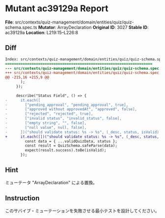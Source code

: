 # Mutant ac39129a Report

**File**: src/contexts/quiz-management/domain/entities/quiz/quiz-schema.spec.ts
**Mutator**: ArrayDeclaration
**Original ID**: 3027
**Stable ID**: ac39129a
**Location**: L219:15–L226:8

## Diff

```diff
Index: src/contexts/quiz-management/domain/entities/quiz/quiz-schema.spec.ts
===================================================================
--- src/contexts/quiz-management/domain/entities/quiz/quiz-schema.spec.ts	original
+++ src/contexts/quiz-management/domain/entities/quiz/quiz-schema.spec.ts	mutated #3027
@@ -215,16 +215,9 @@
       );
     });
 
     describe("Status Field", () => {
-      it.each([
-        ["pending_approval", "pending_approval", true],
-        ["approved without approvedAt", "approved", false],
-        ["rejected", "rejected", true],
-        ["invalid status", "invalid_status", false],
-        ["empty string", "", false],
-        ["null value", null, false],
-      ])("should validate status: %s -> %s", (_desc, status, isValid) => {
+      it.each([])("should validate status: %s -> %s", (_desc, status, isValid) => {
         const data = { ...validQuizData, status };
         const result = QuizSchema.safeParse(data);
         expect(result.success).toBe(isValid);
       });
```

## Hint

ミューテータ "ArrayDeclaration" による置換。

## Instruction

このサバイブ・ミューテーションを失敗させる最小テストを設計してください。

